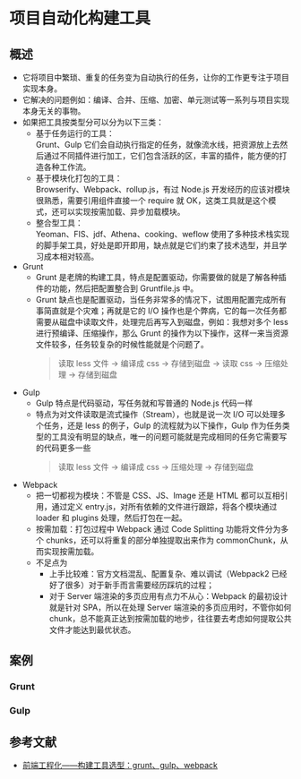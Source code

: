 # 项目自动化构建工具
## 概述  
  + 它将项目中繁琐、重复的任务变为自动执行的任务，让你的工作更专注于项目实现本身。  
  + 它解决的问题例如：编译、合并、压缩、加密、单元测试等一系列与项目实现本身无关的事物。
  + 如果把工具按类型分可以分为以下三类：
    - 基于任务运行的工具：  
      Grunt、Gulp 它们会自动执行指定的任务，就像流水线，把资源放上去然后通过不同插件进行加工，它们包含活跃的区，丰富的插件，能方便的打造各种工作流。
    - 基于模块化打包的工具：  
      Browserify、Webpack、rollup.js，有过 Node.js 开发经历的应该对模块很熟悉，需要引用组件直接一个 require 就 OK，这类工具就是这个模式，还可以实现按需加载、异步加载模块。
    - 整合型工具：  
      Yeoman、FIS、jdf、Athena、cooking、weflow 使用了多种技术栈实现的脚手架工具，好处是即开即用，缺点就是它们约束了技术选型，并且学习成本相对较高。
  + Grunt 
    - Grunt 是老牌的构建工具，特点是配置驱动，你需要做的就是了解各种插件的功能，然后把配置整合到 Gruntfile.js 中。
    - Grunt 缺点也是配置驱动，当任务非常多的情况下，试图用配置完成所有事简直就是个灾难；再就是它的 I/O 操作也是个弊病，它的每一次任务都需要从磁盘中读取文件，处理完后再写入到磁盘，例如：我想对多个 less 进行预编译、压缩操作，那么 Grunt 的操作为以下操作，这样一来当资源文件较多，任务较复杂的时候性能就是个问题了。
      > 读取 less 文件 -> 编译成 css -> 存储到磁盘 -> 读取 css -> 压缩处理 -> 存储到磁盘
  + Gulp
    - Gulp 特点是代码驱动，写任务就和写普通的 Node.js 代码一样
    - 特点为对文件读取是流式操作（Stream），也就是说一次 I/O 可以处理多个任务，还是 less 的例子，Gulp 的流程就为以下操作，Gulp 作为任务类型的工具没有明显的缺点，唯一的问题可能就是完成相同的任务它需要写的代码更多一些
      > 读取 less 文件 -> 编译成 css -> 压缩处理 -> 存储到磁盘
  + Webpack
    - 把一切都视为模块：不管是 CSS、JS、Image 还是 HTML 都可以互相引用，通过定义 entry.js，对所有依赖的文件进行跟踪，将各个模块通过 loader 和 plugins 处理，然后打包在一起。
    - 按需加载：打包过程中 Webpack 通过 Code Splitting 功能将文件分为多个 chunks，还可以将重复的部分单独提取出来作为 commonChunk，从而实现按需加载。
    - 不足点为
      + 上手比较难：官方文档混乱、配置复杂、难以调试（Webpack2 已经好了很多）对于新手而言需要经历踩坑的过程；
      + 对于 Server 端渲染的多页应用有点力不从心：Webpack 的最初设计就是针对 SPA，所以在处理 Server 端渲染的多页应用时，不管你如何 chunk，总不能真正达到按需加载的地步，往往要去考虑如何提取公共文件才能达到最优状态。

## 案例
### Grunt

### Gulp  


## 参考文献
+ [前端工程化——构建工具选型：grunt、gulp、webpack](https://juejin.im/entry/5b5724d05188251aa01647fd)
